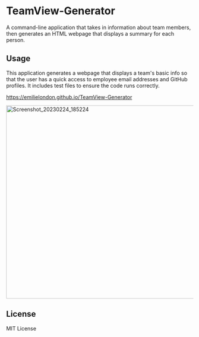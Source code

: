 # TeamView-Generator
A command-line application that takes in information about team members, then generates an HTML webpage that displays a summary for each person.
## Usage
This application generates a webpage that displays a team's basic info so that the user has a quick access to employee email addresses and GitHub profiles.
It includes test files to ensure the code runs correctly.

https://emilielondon.github.io/TeamView-Generator

<img width="521" alt="Screenshot_20230224_185224" src="https://user-images.githubusercontent.com/91503119/221266920-7d50b162-d784-42ff-b9f3-747dea17de71.png">

## License
MIT License
